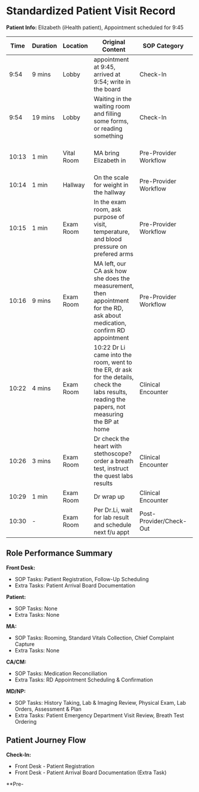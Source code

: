 # Standardized Patient Visit Record

**Patient Info:** Elizabeth (iHealth patient), Appointment scheduled for 9:45

| Time | Duration | Location | Original Content | SOP Category | SOP Task | Completed Checklist | Primary Role | Extra Task |
|------|----------|----------|------------------|--------------|----------|-------------------|--------------|------------|
| 9:54 | 9 mins | Lobby | appointment at 9:45, arrived at 9:54; write in the board | Check-In | Patient Registration | ☐ Arrival time recorded | Front Desk | Patient Arrival Board Documentation |
| 9:54 | 19 mins | Lobby | Waiting in the waiting room and filling some forms, or reading something | Check-In | - | - | Patient | - |
| 10:13 | 1 min | Vital Room | MA bring Elizabeth in | Pre-Provider Workflow | Rooming | ☐ Patient called from lobby<br>☐ Escorted to correct room | MA | - |
| 10:14 | 1 min | Hallway | On the scale for weight in the hallway | Pre-Provider Workflow | Standard Vitals Collection | ☐ Equipment sanitized<br>☐ Vitals collected | MA | - |
| 10:15 | 1 min | Exam Room | In the exam room, ask purpose of visit, temperature, and blood pressure on prefered arms | Pre-Provider Workflow | Chief Complaint Capture<br>Standard Vitals Collection | ☐ Open-ended question asked<br>☐ ID verified<br>☐ Vitals collected<br>☐ Documented in EHR | MA | - |
| 10:16 | 9 mins | Exam Room | MA left, our CA ask how she does the measurement, then appointment for the RD, ask about medication, confirm RD appointment | Pre-Provider Workflow | Medication Reconciliation | ☐ Med list reviewed<br>☐ Name/dose/frequency confirmed | CA/CM | RD Appointment Scheduling & Confirmation |
| 10:22 | 4 mins | Exam Room | 10:22 Dr Li came into the room, went to the ER, dr ask for the details, check the labs results, reading the papers, not measuring the BP at home | Clinical Encounter | History Taking<br>Lab & Imaging Review | ☐ Chief complaint reviewed<br>☐ Results reviewed in EHR<br>☐ Compared to prior labs/imaging | MD/NP | Patient Emergency Department Visit Review |
| 10:26 | 3 mins | Exam Room | Dr check the heart with stethoscope? order a breath test, instruct the quest labs results | Clinical Encounter | Physical Exam<br>Lab Orders | ☐ Systems examined per complaint<br>☐ Orders entered in EHR<br>☐ Instructions explained | MD/NP | Breath Test Ordering |
| 10:29 | 1 min | Exam Room | Dr wrap up | Clinical Encounter | Assessment & Plan | ☐ Plan established<br>☐ Follow-up arranged | MD/NP | - |
| 10:30 | - | Exam Room | Per Dr.Li, wait for lab result and schedule next f/u appt | Post-Provider/Check-Out | Follow-Up Scheduling | ☐ Provider instructions reviewed<br>☐ Appointment scheduled in system | Front Desk | - |

## Role Performance Summary

**Front Desk:**
- SOP Tasks: Patient Registration, Follow-Up Scheduling  
- Extra Tasks: Patient Arrival Board Documentation

**Patient:**
- SOP Tasks: None
- Extra Tasks: None

**MA:**
- SOP Tasks: Rooming, Standard Vitals Collection, Chief Complaint Capture
- Extra Tasks: None

**CA/CM:**
- SOP Tasks: Medication Reconciliation
- Extra Tasks: RD Appointment Scheduling & Confirmation

**MD/NP:**
- SOP Tasks: History Taking, Lab & Imaging Review, Physical Exam, Lab Orders, Assessment & Plan
- Extra Tasks: Patient Emergency Department Visit Review, Breath Test Ordering

## Patient Journey Flow

**Check-In:**
- Front Desk - Patient Registration
- Front Desk - Patient Arrival Board Documentation (Extra Task)

**Pre-